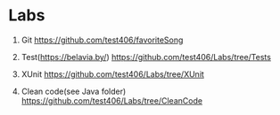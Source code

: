 # Labs

1) Git 
    https://github.com/test406/favoriteSong
    
2) Test(https://belavia.by/)
    https://github.com/test406/Labs/tree/Tests
   
3) XUnit
  https://github.com/test406/Labs/tree/XUnit
 
4) Clean code(see Java folder)
  https://github.com/test406/Labs/tree/CleanCode
  
  
